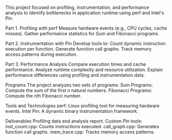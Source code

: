 This project focused on profiling, instrumentation, and performance analysis to identify bottlenecks in application runtime using perf and Intel's Pin.

Part 1. Profiling with perf
Measure hardware events (e.g., CPU cycles, cache misses).
Gather performance statistics for Sum and Fibonacci programs.

Part 2. Instrumentation with Pin
Develop tools to:
Count dynamic instruction execution per function.
Generate function call graphs.
Track memory access patterns during execution.

Part 3. Performance Analysis
Compare execution times and cache performance.
Analyze runtime complexity and resource utilization.
Explain performance differences using profiling and instrumentation data.

Programs
The project analyzes two sets of programs:
Sum Programs: Compute the sum of the first n natural numbers.
Fibonacci Programs: Compute the nth Fibonacci number.

Tools and Technologies
perf: Linux profiling tool for measuring hardware events.
Intel Pin: A dynamic binary instrumentation framework.

Deliverables
Profiling data and analysis report.
Custom Pin tools:
inst_count.cpp: Counts instructions executed.
call_graph.cpp: Generates function call graphs.
mem_trace.cpp: Tracks memory access patterns.
